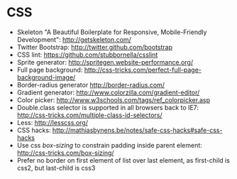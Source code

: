 CSS
===

* Skeleton "A Beautiful Boilerplate for Responsive, Mobile-Friendly Development": http://getskeleton.com/
* Twitter Bootstrap: http://twitter.github.com/bootstrap
* CSS lint: https://github.com/stubbornella/csslint
* Sprite generator: http://spritegen.website-performance.org/
* Full page background: http://css-tricks.com/perfect-full-page-background-image/
* Border-radius generator http://border-radius.com/
* Gradient generator: http://www.colorzilla.com/gradient-editor/
* Color picker: http://www.w3schools.com/tags/ref_colorpicker.asp
* Double.class selector is supported in all browsers back to IE7: http://css-tricks.com/multiple-class-id-selectors/
* Less: http://lesscss.org/
* CSS hacks: http://mathiasbynens.be/notes/safe-css-hacks#safe-css-hacks
* Use css _box-sizing_ to constrain padding inside parent element: http://css-tricks.com/box-sizing/
* Prefer no border on first element of list over last element, as first-child is css2, but last-child is css3
